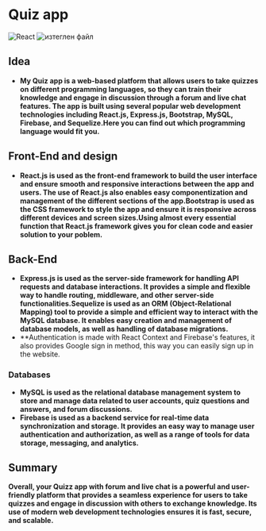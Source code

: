 # Quiz app
![React](https://user-images.githubusercontent.com/107917621/224250678-b2f1c419-b1b9-4f31-a338-811a6bb45f7e.png)
![изтеглен файл](https://user-images.githubusercontent.com/107917621/224251143-d6a1ab09-e7a2-4696-8426-e5ceeac92114.png)

## Idea
* **My Quiz app is a web-based platform that allows users to take quizzes on different programming languages, so they can train their knowledge and engage in discussion through a forum and live chat features. The app is built using several popular web development technologies including React.js, Express.js, Bootstrap, MySQL, Firebase, and Sequelize.Here you can find out which programming language would fit you.**

## Front-End and design
* **React.js is used as the front-end framework to build the user interface and ensure smooth and responsive interactions between the app and users. The use of React.js also enables easy componentization and management of the different sections of the app.Bootstrap is used as the CSS framework to style the app and ensure it is responsive across different devices and screen sizes.Using almost every essential function that React.js framework gives you for clean code and easier solution to your poblem.**

## Back-End
* **Express.js is used as the server-side framework for handling API requests and database interactions. It provides a simple and flexible way to handle routing, middleware, and other server-side functionalities.Sequelize is used as an ORM (Object-Relational Mapping) tool to provide a simple and efficient way to interact with the MySQL database. It enables easy creation and management of database models, as well as handling of database migrations.**
* **Authentication is made with React Context and Firebase's features, it also provides Google sign in method, this way you can easily sign up in the website.
### Databases
* **MySQL is used as the relational database management system to store and manage data related to user accounts, quiz questions and answers, and forum discussions.**
* **Firebase is used as a backend service for real-time data synchronization and storage. It provides an easy way to manage user authentication and authorization, as well as a range of tools for data storage, messaging, and analytics.**

## Summary 
**Overall, your Quizz app with forum and live chat is a powerful and user-friendly platform that provides a seamless experience for users to take quizzes and engage in discussion with others to exchange knowledge. Its use of modern web development technologies ensures it is fast, secure, and scalable.**


